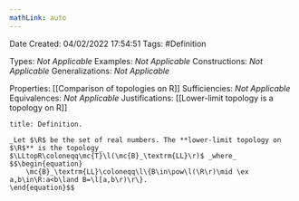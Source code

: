 ```yaml
---
mathLink: auto
---
```


<div class="topSpace"></div>

Date Created: 04/02/2022 17:54:51
Tags: #Definition

Types: _Not Applicable_
Examples: _Not Applicable_
Constructions: _Not Applicable_
Generalizations: _Not Applicable_

Properties: [[Comparison of topologies on R]]
Sufficiencies: _Not Applicable_
Equivalences: _Not Applicable_
Justifications: [[Lower-limit topology is a topology on R]]

``` ad-Definition
title: Definition.

_Let $\R$ be the set of real numbers. The **lower-limit topology on $\R$** is the topology_ $\LLtopR\coloneqq\mc{T}\l(\mc{B}_\textrm{LL}\r)$ _where_
$$\begin{equation}
    \mc{B}_\textrm{LL}\coloneqq\l\{B\in\pow\l(\R\r)\mid \ex a,b\in\R:a<b\land B=\l[a,b\r)\r\}.
\end{equation}$$

```
